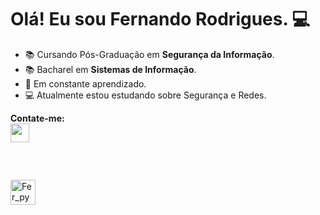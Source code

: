 # Olá! Eu sou Fernando Rodrigues. 💻

- 📚 Cursando Pós-Graduação em **Segurança da Informação**.
- 📚 Bacharel em **Sistemas de Informação**.
- 🔀 Em constante aprendizado.
- 💻 Atualmente estou estudando sobre Segurança e Redes.

<div style="display: inline_block">
  
**Contate-me:** <br>
  <a href="https://www.linkedin.com/in/fernandorodriguessti" target="_blank">
    <img height="30em" src="https://img.shields.io/badge/LinkedIn-0077B5?style=for-the-badge&logo=linkedin&logoColor=white"/>
</div><br>

  
##  
<div style="display: inline_block">
  <img align="center" alt="Fer_py" height="40" width="40"
       src="https://cdn.jsdelivr.net/gh/devicons/devicon/icons/python/python-original.svg">
</div>

